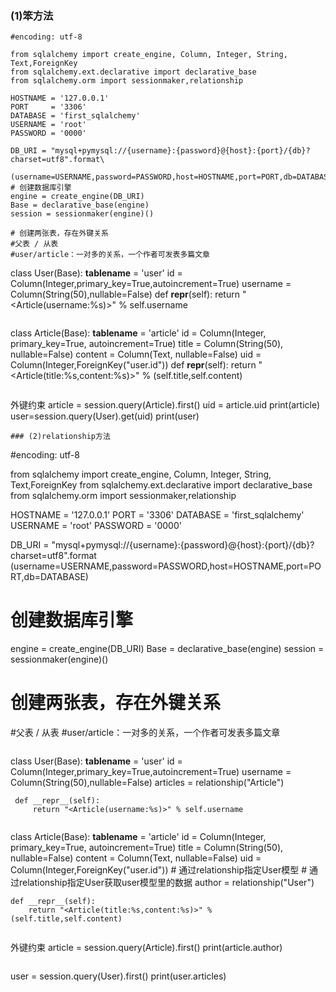 ### (1)笨方法
```
#encoding: utf-8

from sqlalchemy import create_engine, Column, Integer, String, Text,ForeignKey
from sqlalchemy.ext.declarative import declarative_base
from sqlalchemy.orm import sessionmaker,relationship

HOSTNAME = '127.0.0.1'
PORT     = '3306'
DATABASE = 'first_sqlalchemy'
USERNAME = 'root'
PASSWORD = '0000'

DB_URI = "mysql+pymysql://{username}:{password}@{host}:{port}/{db}?charset=utf8".format\
    (username=USERNAME,password=PASSWORD,host=HOSTNAME,port=PORT,db=DATABASE)
# 创建数据库引擎
engine = create_engine(DB_URI)
Base = declarative_base(engine)
session = sessionmaker(engine)()

# 创建两张表，存在外键关系
#父表 / 从表
#user/article：一对多的关系，一个作者可发表多篇文章
```
class User(Base):
     __tablename__ = 'user'
     id = Column(Integer,primary_key=True,autoincrement=True)
     username = Column(String(50),nullable=False)
     def __repr__(self):
         return "<Article(username:%s)>" % self.username
```
```
class Article(Base):
    __tablename__ = 'article'
    id = Column(Integer, primary_key=True, autoincrement=True)
    title = Column(String(50), nullable=False)
    content = Column(Text, nullable=False)
    uid = Column(Integer,ForeignKey("user.id"))
    def __repr__(self):
        return "<Article(title:%s,content:%s)>" % (self.title,self.content)
```
```
外键约束
article = session.query(Article).first()
uid = article.uid
print(article)
user=session.query(User).get(uid)
print(user)
```
### (2)relationship方法
```
#encoding: utf-8

from sqlalchemy import create_engine, Column, Integer, String, Text,ForeignKey
from sqlalchemy.ext.declarative import declarative_base
from sqlalchemy.orm import sessionmaker,relationship

HOSTNAME = '127.0.0.1'
PORT     = '3306'
DATABASE = 'first_sqlalchemy'
USERNAME = 'root'
PASSWORD = '0000'

DB_URI = "mysql+pymysql://{username}:{password}@{host}:{port}/{db}?charset=utf8".format\
    (username=USERNAME,password=PASSWORD,host=HOSTNAME,port=PORT,db=DATABASE)
# 创建数据库引擎
engine = create_engine(DB_URI)
Base = declarative_base(engine)
session = sessionmaker(engine)()

# 创建两张表，存在外键关系
#父表 / 从表
#user/article：一对多的关系，一个作者可发表多篇文章
```
```
class User(Base):
     __tablename__ = 'user'
     id = Column(Integer,primary_key=True,autoincrement=True)
     username = Column(String(50),nullable=False)
     articles = relationship("Article")

     def __repr__(self):
         return "<Article(username:%s)>" % self.username
```
```
class Article(Base):
    __tablename__ = 'article'
    id = Column(Integer, primary_key=True, autoincrement=True)
    title = Column(String(50), nullable=False)
    content = Column(Text, nullable=False)
    uid = Column(Integer,ForeignKey("user.id"))
    # 通过relationship指定User模型
    # 通过relationship指定User获取user模型里的数据
    author = relationship("User")

    def __repr__(self):
        return "<Article(title:%s,content:%s)>" % (self.title,self.content)
```
```
外键约束
article = session.query(Article).first()
print(article.author)
```
```
user = session.query(User).first()
print(user.articles)
```
